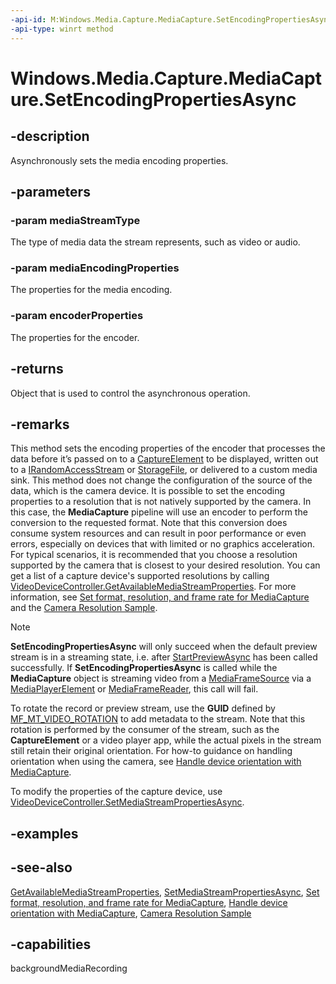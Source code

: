 ```yaml
---
-api-id: M:Windows.Media.Capture.MediaCapture.SetEncodingPropertiesAsync(Windows.Media.Capture.MediaStreamType,Windows.Media.MediaProperties.IMediaEncodingProperties,Windows.Media.MediaProperties.MediaPropertySet)
-api-type: winrt method
---
```


<!-- Method syntax
public Windows.Foundation.IAsyncAction SetEncodingPropertiesAsync(Windows.Media.Capture.MediaStreamType mediaStreamType, Windows.Media.MediaProperties.IMediaEncodingProperties mediaEncodingProperties, Windows.Media.MediaProperties.MediaPropertySet encoderProperties)
-->

# Windows.Media.Capture.MediaCapture.SetEncodingPropertiesAsync

## -description
Asynchronously sets the media encoding properties.

## -parameters
### -param mediaStreamType
The type of media data the stream represents, such as video or audio.

### -param mediaEncodingProperties
The properties for the media encoding.

### -param encoderProperties
The properties for the encoder.

## -returns
Object that is used to control the asynchronous operation.

## -remarks
This method sets the encoding properties of the encoder that processes the data before it’s passed on to a [CaptureElement](../windows.ui.xaml.controls/captureelement.md) to be displayed, written out to a [IRandomAccessStream](../windows.storage.streams/irandomaccessstream.md) or [StorageFile](../windows.storage/storagefile.md), or delivered to a custom media sink. This method does not change the configuration of the source of the data, which is the camera device. It is possible to set the encoding properties to a resolution that is not natively supported by the camera. In this case, the **MediaCapture** pipeline will use an encoder to perform the conversion to the requested format. Note that this conversion does consume system resources and can result in poor performance or even errors, especially on devices that with limited or no graphics acceleration. For typical scenarios, it is recommended that you choose a resolution supported by the camera that is closest to your desired resolution. You can get a list of a capture device's supported resolutions by calling [VideoDeviceController.GetAvailableMediaStreamProperties](../windows.media.devices/videodevicecontroller_getavailablemediastreamproperties_946867392.md). For more information, see [Set format, resolution, and frame rate for MediaCapture](https://msdn.microsoft.com/windows/uwp/audio-video-camera/set-media-encoding-properties) and the [Camera Resolution Sample](http://go.microsoft.com/fwlink/p/?LinkId=624252).

> [!NOTE]
> **SetEncodingPropertiesAsync** will only succeed when the default preview stream is in a streaming state, i.e. after [StartPreviewAsync](mediacapture_startpreviewasync_2139900609.md) has been called successfully. If **SetEncodingPropertiesAsync** is called while the **MediaCapture** object is streaming video from a [MediaFrameSource](https://docs.microsoft.com/uwp/api/windows.media.capture.frames.mediaframesource) via a [MediaPlayerElement](https://docs.microsoft.com/uwp/api/windows.ui.xaml.controls.mediaplayerelement) or [MediaFrameReader](https://docs.microsoft.com/uwp/api/windows.media.capture.frames.mediaframereader), this call will fail.

To rotate the record or preview stream, use the **GUID** defined by [MF_MT_VIDEO_ROTATION](https://msdn.microsoft.com/library/windows/desktop/hh162880.aspx) to add metadata to the stream. Note that this rotation is performed by the consumer of the stream, such as the **CaptureElement** or a video player app, while the actual pixels in the stream still retain their original orientation. For how-to guidance on handling orientation when using the camera, see [Handle device orientation with MediaCapture](https://msdn.microsoft.com/windows/uwp/audio-video-camera/handle-device-orientation-with-mediacapture).

To modify the properties of the capture device, use [VideoDeviceController.SetMediaStreamPropertiesAsync](../windows.media.devices/videodevicecontroller_setmediastreampropertiesasync_835261048.md).

## -examples

## -see-also
[GetAvailableMediaStreamProperties](../windows.media.devices/videodevicecontroller_getavailablemediastreamproperties_946867392.md), [SetMediaStreamPropertiesAsync](../windows.media.devices/videodevicecontroller_setmediastreampropertiesasync_835261048.md), [Set format, resolution, and frame rate for MediaCapture](https://msdn.microsoft.com/windows/uwp/audio-video-camera/set-media-encoding-properties), [Handle device orientation with MediaCapture](https://msdn.microsoft.com/windows/uwp/audio-video-camera/handle-device-orientation-with-mediacapture), [Camera Resolution Sample](http://go.microsoft.com/fwlink/p/?LinkId=624252)
## -capabilities
backgroundMediaRecording
